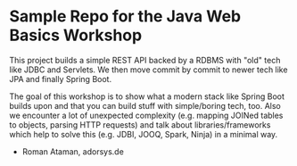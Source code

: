 # Sample Repo for the Java Web Basics Workshop

This project builds a simple REST API backed by a RDBMS with "old" tech like JDBC
and Servlets. We then move commit by commit to newer tech like JPA and finally
Spring Boot.

The goal of this workshop is to show what a modern stack like Spring Boot builds
upon and that you can build stuff with simple/boring tech, too. Also we encounter
a lot of unexpected complexity (e.g. mapping JOINed tables to objects, parsing HTTP
requests) and talk about libraries/frameworks which help to solve this (e.g. JDBI,
JOOQ, Spark, Ninja) in a minimal way.

- Roman Ataman, adorsys.de
